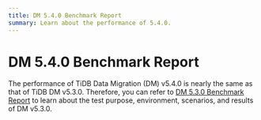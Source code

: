 ```yaml
---
title: DM 5.4.0 Benchmark Report
summary: Learn about the performance of 5.4.0.
---
```


# DM 5.4.0 Benchmark Report

The performance of TiDB Data Migration (DM) v5.4.0 is nearly the same as that of TiDB DM v5.3.0. Therefore, you can refer to [DM 5.3.0 Benchmark Report](/dm/dm-benchmark-v5.3.0.md) to learn about the test purpose, environment, scenarios, and results of DM v5.3.0.